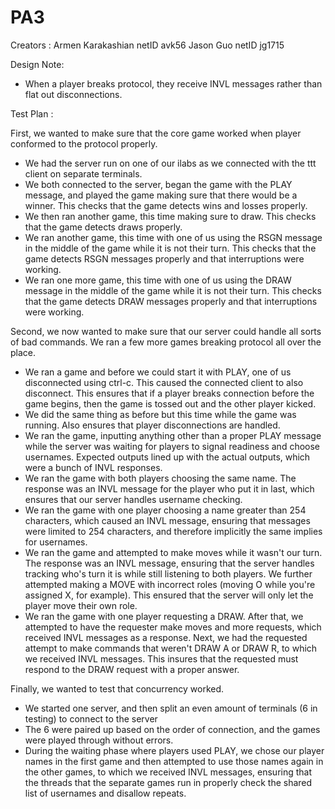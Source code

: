 # PA3

Creators    :
Armen Karakashian   netID avk56
Jason Guo           netID jg1715

Design Note:

- When a player breaks protocol, they receive INVL messages rather than flat out disconnections.

Test Plan   :



First, we wanted to make sure that the core game worked when player conformed to the protocol properly.

- We had the server run on one of our ilabs as we connected with the ttt client on separate terminals.
- We both connected to the server, began the game with the PLAY message, and played the game making sure that there would be a winner.  This checks that the game detects wins and losses properly.
- We then ran another game, this time making sure to draw.  This checks that the game detects draws properly.
- We ran another game, this time with one of us using the RSGN message in the middle of the game while it is not their turn.  This checks that the game detects RSGN messages properly and that interruptions were working.
- We ran one more game, this time with one of us using the DRAW message in the middle of the game while it is not their turn.  This checks that the game detects DRAW messages properly and that interruptions were working.



Second, we now wanted to make sure that our server could handle all sorts of bad commands.  We ran a few more games breaking protocol all over the place.

- We ran a game and before we could start it with PLAY, one of us disconnected using ctrl-c.  This caused the connected client to also disconnect.  This ensures that if a player breaks connection before the game begins, then the game is tossed out and the other player kicked.
- We did the same thing as before but this time while the game was running.  Also ensures that player disconnections are handled.
- We ran the game, inputting anything other than a proper PLAY message while the server was waiting for players to signal readiness and choose usernames.  Expected outputs lined up with the actual outputs, which were a bunch of INVL responses.
- We ran the game with both players choosing the same name.  The response was an INVL message for the player who put it in last, which ensures that our server handles username checking.
- We ran the game with one player choosing a name greater than 254 characters, which caused an INVL message, ensuring that messages were limited to 254 characters, and therefore implicitly the same implies for usernames.
- We ran the game and attempted to make moves while it wasn't our turn.  The response was an INVL message, ensuring that the server handles tracking who's turn it is while still listening to both players.  We further attempted making a MOVE with incorrect roles (moving O while you're assigned X, for example).  This ensured that the server will only let the player move their own role.
- We ran the game with one player requesting a DRAW.  After that, we attempted to have the requester make moves and more requests, which received INVL messages as a response.  Next, we had the requested attempt to make commands that weren't DRAW A or DRAW R, to which we received INVL messages.  This insures that the requested must respond to the DRAW request with a proper answer.




Finally, we wanted to test that concurrency worked.

- We started one server, and then split an even amount of terminals (6 in testing) to connect to the server
- The 6 were paired up based on the order of connection, and the games were played through without errors.
- During the waiting phase where players used PLAY, we chose our player names in the first game and then attempted to use those names again in the other games, to which we received INVL messages, ensuring that the threads that the separate games run in properly check the shared list of usernames and disallow repeats.
